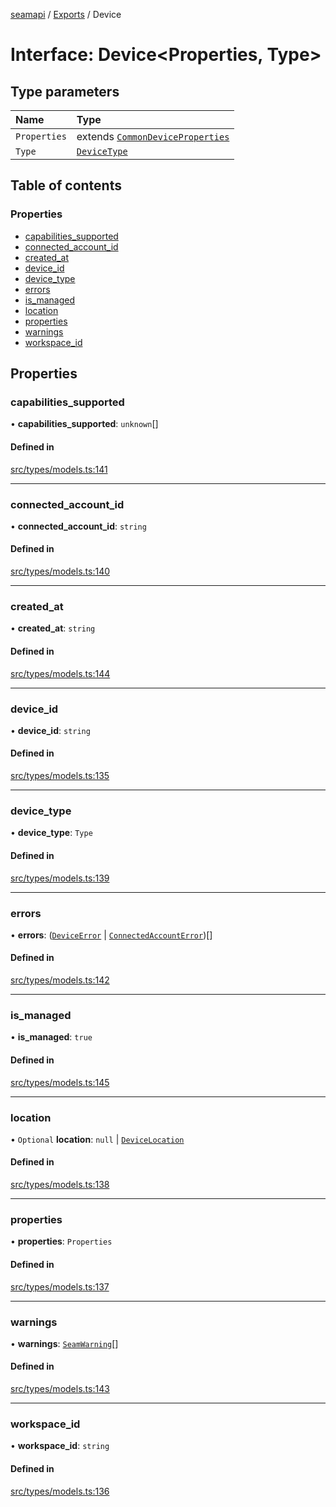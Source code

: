 [seamapi](../README.md) / [Exports](../modules.md) / Device

# Interface: Device<Properties, Type\>

## Type parameters

| Name | Type |
| :------ | :------ |
| `Properties` | extends [`CommonDeviceProperties`](../modules.md#commondeviceproperties) |
| `Type` | [`DeviceType`](../modules.md#devicetype) |

## Table of contents

### Properties

- [capabilities\_supported](Device.md#capabilities_supported)
- [connected\_account\_id](Device.md#connected_account_id)
- [created\_at](Device.md#created_at)
- [device\_id](Device.md#device_id)
- [device\_type](Device.md#device_type)
- [errors](Device.md#errors)
- [is\_managed](Device.md#is_managed)
- [location](Device.md#location)
- [properties](Device.md#properties)
- [warnings](Device.md#warnings)
- [workspace\_id](Device.md#workspace_id)

## Properties

### capabilities\_supported

• **capabilities\_supported**: `unknown`[]

#### Defined in

[src/types/models.ts:141](https://github.com/seamapi/javascript/blob/main/src/types/models.ts#L141)

___

### connected\_account\_id

• **connected\_account\_id**: `string`

#### Defined in

[src/types/models.ts:140](https://github.com/seamapi/javascript/blob/main/src/types/models.ts#L140)

___

### created\_at

• **created\_at**: `string`

#### Defined in

[src/types/models.ts:144](https://github.com/seamapi/javascript/blob/main/src/types/models.ts#L144)

___

### device\_id

• **device\_id**: `string`

#### Defined in

[src/types/models.ts:135](https://github.com/seamapi/javascript/blob/main/src/types/models.ts#L135)

___

### device\_type

• **device\_type**: `Type`

#### Defined in

[src/types/models.ts:139](https://github.com/seamapi/javascript/blob/main/src/types/models.ts#L139)

___

### errors

• **errors**: ([`DeviceError`](DeviceError.md) \| [`ConnectedAccountError`](ConnectedAccountError.md))[]

#### Defined in

[src/types/models.ts:142](https://github.com/seamapi/javascript/blob/main/src/types/models.ts#L142)

___

### is\_managed

• **is\_managed**: ``true``

#### Defined in

[src/types/models.ts:145](https://github.com/seamapi/javascript/blob/main/src/types/models.ts#L145)

___

### location

• `Optional` **location**: ``null`` \| [`DeviceLocation`](../modules.md#devicelocation)

#### Defined in

[src/types/models.ts:138](https://github.com/seamapi/javascript/blob/main/src/types/models.ts#L138)

___

### properties

• **properties**: `Properties`

#### Defined in

[src/types/models.ts:137](https://github.com/seamapi/javascript/blob/main/src/types/models.ts#L137)

___

### warnings

• **warnings**: [`SeamWarning`](SeamWarning.md)[]

#### Defined in

[src/types/models.ts:143](https://github.com/seamapi/javascript/blob/main/src/types/models.ts#L143)

___

### workspace\_id

• **workspace\_id**: `string`

#### Defined in

[src/types/models.ts:136](https://github.com/seamapi/javascript/blob/main/src/types/models.ts#L136)
